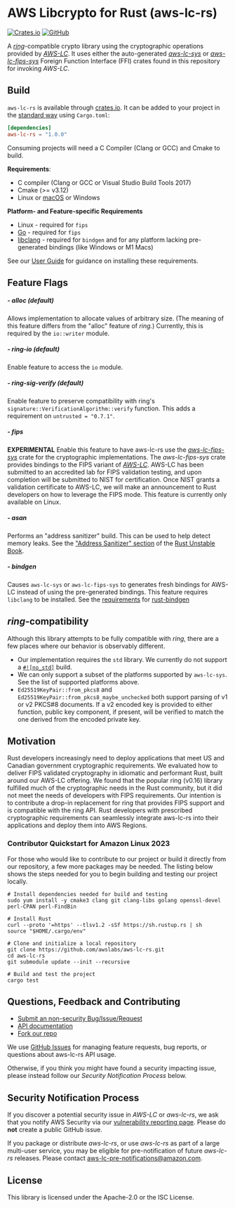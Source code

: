 # AWS Libcrypto for Rust (aws-lc-rs)

[![Crates.io](https://img.shields.io/crates/v/aws-lc-rs.svg)](https://crates.io/crates/aws-lc-rs)
[![GitHub](https://img.shields.io/badge/GitHub-awslabs%2Faws--lc--rs-blue)](https://github.com/awslabs/aws-lc-rs)

A [*ring*](https://github.com/briansmith/ring)-compatible crypto library using the cryptographic
operations provided by [*AWS-LC*](https://github.com/awslabs/aws-lc). It uses either the
auto-generated [*aws-lc-sys*](https://crates.io/crates/aws-lc-sys) or [*aws-lc-fips-sys*](https://crates.io/crates/aws-lc-fips-sys)
Foreign Function Interface (FFI) crates found in this repository for invoking *AWS-LC*.

## Build

`aws-lc-rs` is available through [crates.io](https://crates.io/crates/aws-lc-rs). It can
be added to your project in the [standard way](https://doc.rust-lang.org/cargo/reference/specifying-dependencies.html)
using `Cargo.toml`:
```toml
[dependencies]
aws-lc-rs = "1.0.0"
```
Consuming projects will need a C Compiler (Clang or GCC) and Cmake to build.

**Requirements**:
* C compiler (Clang or GCC or Visual Studio Build Tools 2017)
* Cmake (>= v3.12)
* Linux or [macOS](https://www.apple.com/macos) or Windows

**Platform- and Feature-specific Requirements**
  * Linux - required for `fips`
  * [Go](https://go.dev/) - required for `fips`
  * [libclang](https://llvm.org/) - required for `bindgen` and for any platform lacking pre-generated bindings (like Windows or M1 Macs)

See our [User Guide](https://awslabs.github.io/aws-lc-rs/) for guidance on installing these requirements.


## Feature Flags

##### - alloc (default) ####
Allows implementation to allocate values of arbitrary size. (The meaning of this feature differs
from the "alloc" feature of *ring*.) Currently, this is required by the `io::writer` module.

##### - ring-io (default) ####
Enable feature to access the  `io`  module.

##### - ring-sig-verify (default) ####
Enable feature to preserve compatibility with ring's `signature::VerificationAlgorithm::verify`
function. This adds a requirement on `untrusted = "0.7.1"`.

##### - fips ####
**EXPERIMENTAL** Enable this feature to have aws-lc-rs use the
[*aws-lc-fips-sys*](https://crates.io/crates/aws-lc-fips-sys) crate for the cryptographic
implementations. The *aws-lc-fips-sys* crate provides bindings to the FIPS variant of
[*AWS-LC*](https://github.com/aws/aws-lc). AWS-LC has been submitted to an accredited lab
for FIPS validation testing, and upon completion will be submitted to NIST for certification.
Once NIST grants a validation certificate to AWS-LC, we will make an announcement to Rust
developers on how to leverage the FIPS mode. This feature is currently only available on Linux.

##### - asan ####
Performs an "address sanitizer" build. This can be used to help detect memory leaks. See the
["Address Sanitizer" section](https://doc.rust-lang.org/beta/unstable-book/compiler-flags/sanitizer.html#addresssanitizer)
of the [Rust Unstable Book](https://doc.rust-lang.org/beta/unstable-book/).

##### - bindgen ####
Causes `aws-lc-sys` or `aws-lc-fips-sys` to generates fresh bindings for AWS-LC instead of using
the pre-generated bindings. This feature requires `libclang` to be installed. See the
[requirements](https://rust-lang.github.io/rust-bindgen/requirements.html)
for [rust-bindgen](https://github.com/rust-lang/rust-bindgen)

## *ring*-compatibility

Although this library attempts to be fully compatible with *ring*, there are a few places where our
behavior is observably different.

* Our implementation requires the `std` library. We currently do not support a
[`#![no_std]`](https://docs.rust-embedded.org/book/intro/no-std.html) build.
* We can only support a subset of the platforms supported by `aws-lc-sys`. See the list of
supported platforms above.
* `Ed25519KeyPair::from_pkcs8` and `Ed25519KeyPair::from_pkcs8_maybe_unchecked` both support
parsing of v1 or v2 PKCS#8 documents. If a v2 encoded key is provided to either function,
public key component, if present, will be verified to match the one derived from the encoded
private key.

## Motivation

Rust developers increasingly need to deploy applications that meet US and Canadian government
cryptographic requirements. We evaluated how to deliver FIPS validated cryptography in idiomatic
and performant Rust, built around our AWS-LC offering. We found that the popular ring (v0.16)
library fulfilled much of the cryptographic needs in the Rust community, but it did not meet the
needs of developers with FIPS requirements. Our intention is to contribute a drop-in replacement
for ring that provides FIPS support and is compatible with the ring API. Rust developers with
prescribed cryptographic requirements can seamlessly integrate aws-lc-rs into their applications
and deploy them into AWS Regions.


### Contributor Quickstart for Amazon Linux 2023

For those who would like to contribute to our project or build it directly from our repository,
a few more packages may be needed. The listing below shows the steps needed for you to begin
building and testing our project locally.
```shell
# Install dependencies needed for build and testing
sudo yum install -y cmake3 clang git clang-libs golang openssl-devel perl-CPAN perl-FindBin

# Install Rust
curl --proto '=https' --tlsv1.2 -sSf https://sh.rustup.rs | sh
source "$HOME/.cargo/env"

# Clone and initialize a local repository
git clone https://github.com/awslabs/aws-lc-rs.git
cd aws-lc-rs
git submodule update --init --recursive

# Build and test the project
cargo test

```

## Questions, Feedback and Contributing

* [Submit an non-security Bug/Issue/Request](https://github.com/awslabs/aws-lc-rs/issues/new/choose)
* [API documentation](https://docs.rs/aws-lc-rs/)
* [Fork our repo](https://github.com/awslabs/aws-lc-rs/fork)

We use [GitHub Issues](https://github.com/awslabs/aws-lc-rs/issues/new/choose) for managing feature requests, bug reports, or questions about aws-lc-rs API usage.

Otherwise, if you think you might have found a security impacting issue, please instead
follow our *Security Notification Process* below.

## Security Notification Process

If you discover a potential security issue in *AWS-LC* or *aws-lc-rs*, we ask that you notify AWS
Security via our
[vulnerability reporting page](https://aws.amazon.com/security/vulnerability-reporting/).
Please do **not** create a public GitHub issue.

If you package or distribute *aws-lc-rs*, or use *aws-lc-rs* as part of a large multi-user service,
you may be eligible for pre-notification of future *aws-lc-rs* releases.
Please contact aws-lc-pre-notifications@amazon.com.

## License

This library is licensed under the Apache-2.0 or the ISC License.

